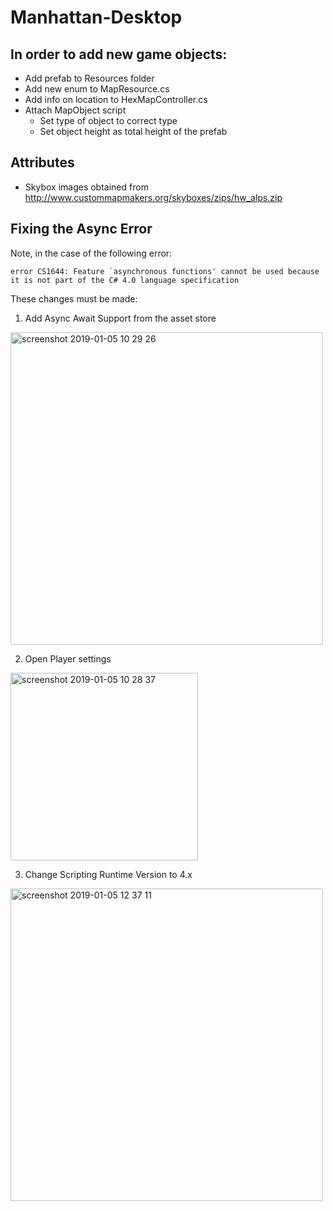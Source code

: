 # Manhattan-Desktop

## In order to add new game objects:
 * Add prefab to Resources folder
 * Add new enum to MapResource.cs
 * Add info on location to HexMapController.cs
 * Attach MapObject script
    * Set type of object to correct type
    * Set object height as total height of the prefab

## Attributes
 * Skybox images obtained from http://www.custommapmakers.org/skyboxes/zips/hw_alps.zip

## Fixing the Async Error
Note, in the case of the following error:

```
error CS1644: Feature `asynchronous functions' cannot be used because it is not part of the C# 4.0 language specification
```

These changes must be made:

1. Add Async Await Support from the asset store
<img width="500" alt="screenshot 2019-01-05 10 29 26" src="https://user-images.githubusercontent.com/25430089/50724528-ac416480-10e6-11e9-863f-e6ef41e1f18d.png">

2. Open Player settings
<img width="300" alt="screenshot 2019-01-05 10 28 37" src="https://user-images.githubusercontent.com/25430089/50724534-c5e2ac00-10e6-11e9-957d-fcda590fcb54.png">

3. Change Scripting Runtime Version to 4.x
<img width="500" alt="screenshot 2019-01-05 12 37 11" src="https://user-images.githubusercontent.com/25430089/50724536-dbf06c80-10e6-11e9-971b-00b2f9f93fb4.png">
